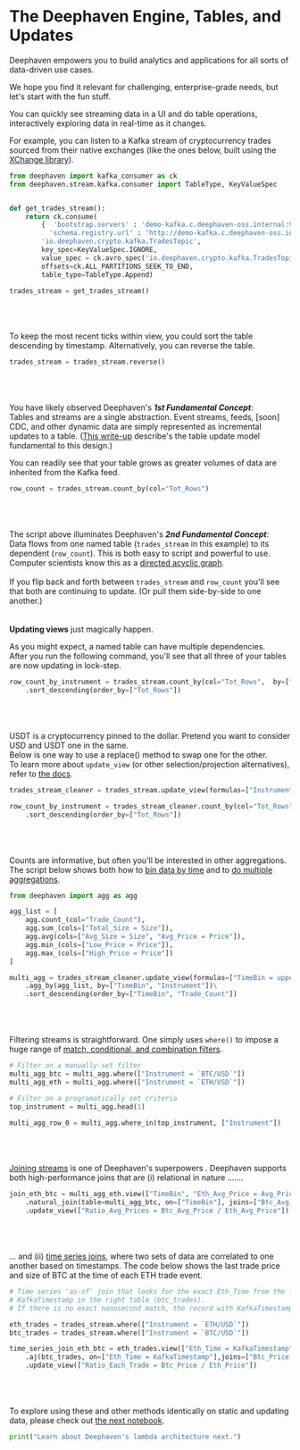 # The Deephaven Engine, Tables, and Updates

Deephaven empowers you to build analytics and applications for all sorts of data-driven use cases.

We hope you find it relevant for challenging, enterprise-grade needs, but let's start with the fun stuff.

You can quickly see streaming data in a UI and do table operations, interactively exploring data in real-time as it changes.

For example, you can listen to a Kafka stream of cryptocurrency trades sourced from their native exchanges (like the ones below, built using the [XChange library](https://github.com/knowm/XChange)).

```python
from deephaven import kafka_consumer as ck
from deephaven.stream.kafka.consumer import TableType, KeyValueSpec


def get_trades_stream():
    return ck.consume(
        {  'bootstrap.servers' : 'demo-kafka.c.deephaven-oss.internal:9092',
          'schema.registry.url' : 'http://demo-kafka.c.deephaven-oss.internal:8081' },
        'io.deephaven.crypto.kafka.TradesTopic',
        key_spec=KeyValueSpec.IGNORE,
        value_spec = ck.avro_spec('io.deephaven.crypto.kafka.TradesTopic-io.deephaven.crypto.Trade'),
        offsets=ck.ALL_PARTITIONS_SEEK_TO_END,
        table_type=TableType.Append)

trades_stream = get_trades_stream()
```
\
\
\
To keep the most recent ticks within view, you could sort the table descending by timestamp. Alternatively, you can reverse the table.

```python
trades_stream = trades_stream.reverse()
```
\
\
\
You have likely observed Deephaven's **_1st Fundamental Concept_**:\
Tables and streams are a single abstraction. Event streams, feeds, [soon] CDC, and other dynamic data are simply represented as incremental updates to a table. ([This write-up](https://deephaven.io/core/docs/conceptual/table-update-model/) describe's the table update model fundamental to this design.)

You can readily see that your table grows as greater volumes of data are inherited from the Kafka feed.

```python
row_count = trades_stream.count_by(col="Tot_Rows")
```
\
\
\
The script above illuminates Deephaven's **_2nd Fundamental Concept_**:\
Data flows from one named table (`trades_stream` in this example) to its dependent (`row_count`). This is both easy to script and powerful to use. Computer scientists know this as a [directed acyclic graph](https://en.wikipedia.org/wiki/Directed_acyclic_graph).\
\
If you flip back and forth between `trades_stream` and `row_count` you'll see that both are continuing to update. (Or pull them side-by-side to one another.)
\
\
\
**Updating views** just magically happen.

As you might expect, a named table can have multiple dependencies.\
After you run the following command, you'll see that all three of your tables are now updating in lock-step.

```python
row_count_by_instrument = trades_stream.count_by(col="Tot_Rows",  by=["Instrument"])\
    .sort_descending(order_by=["Tot_Rows"])
```
\
\
\
USDT is a cryptocurrency pinned to the dollar.  Pretend you want to consider USD and USDT one in the same.\
Below is one way to use a replace() method to swap one for the other.\
To learn more about `update_view` (or other selection/projection alternatives), refer to [the docs](https://deephaven.io/core/docs/conceptual/choose-select-view-update/).

```python
trades_stream_cleaner = trades_stream.update_view(formulas=["Instrument = Instrument.replace(`USDT`, `USD`)"])

row_count_by_instrument = trades_stream_cleaner.count_by(col="Tot_Rows", by=["Instrument"])\
    .sort_descending(order_by=["Tot_Rows"])
```
\
\
\
Counts are informative, but often you'll be interested in other aggregations. The script below shows both how to [bin data by time](https://deephaven.io/core/docs/reference/cheat-sheets/datetime-cheat-sheet/#downsampling-temporal-data-via-time-binning) and to [do multiple aggregations](https://deephaven.io/core/docs/how-to-guides/combined-aggregations/).

```python
from deephaven import agg as agg

agg_list = [
    agg.count_(col="Trade_Count"),
    agg.sum_(cols=["Total_Size = Size"]),
    agg.avg(cols=["Avg_Size = Size", "Avg_Price = Price"]),
    agg.min_(cols=["Low_Price = Price"]),
    agg.max_(cols=["High_Price = Price"])
]

multi_agg = trades_stream_cleaner.update_view(formulas=["TimeBin = upperBin(KafkaTimestamp, MINUTE)"])\
    .agg_by(agg_list, by=["TimeBin", "Instrument"])\
    .sort_descending(order_by=["TimeBin", "Trade_Count"])
```
\
\
\
Filtering streams is straightforward. One simply uses `where()` to impose a huge range of [match, conditional, and combination filters](https://deephaven.io/core/docs/how-to-guides/use-filters/).

```python
# Filter on a manually-set filter
multi_agg_btc = multi_agg.where(["Instrument = `BTC/USD`"])
multi_agg_eth = multi_agg.where(["Instrument = `ETH/USD`"])

# Filter on a programatically set criteria
top_instrument = multi_agg.head(1)

multi_agg_row_0 = multi_agg.where_in(top_instrument, ["Instrument"])
```
\
\
\
[Joining streams](https://deephaven.io/core/docs/how-to-guides/joins-overview/) is one of Deephaven's superpowers . Deephaven supports both high-performance joins that are (i) relational in nature .......

```python
join_eth_btc = multi_agg_eth.view(["TimeBin", "Eth_Avg_Price = Avg_Price"])\
    .natural_join(table=multi_agg_btc, on=["TimeBin"], joins=["Btc_Avg_Price = Avg_Price"])\
    .update_view(["Ratio_Avg_Prices = Btc_Avg_Price / Eth_Avg_Price"])
```
\
\
\
... and (ii) [time series joins](https://deephaven.io/core/docs/reference/table-operations/join/aj/), where two sets of data are correlated to one another based on timestamps. The code below shows the last trade price and size of BTC at the time of each ETH trade event.

```python
# Time series 'as-of' join that looks for the exact Eth_Time from the left table (eth_trades) in the
# KafkaTimestamp in the right table (btc_trades).
# If there is no exact nanosecond match, the record with KafkaTimestamp just preceding Eth_Time is used

eth_trades = trades_stream.where(["Instrument = `ETH/USD`"])
btc_trades = trades_stream.where(["Instrument = `BTC/USD`"])

time_series_join_eth_btc = eth_trades.view(["Eth_Time = KafkaTimestamp", "Eth_Price = Price"])\
    .aj(btc_trades, on=["Eth_Time = KafkaTimestamp"],joins=["Btc_Price = Price, Btc_Time = KafkaTimestamp"])\
    .update_view(["Ratio_Each_Trade = Btc_Price / Eth_Price"])
```
\
\
\
To explore using these and other methods identically on static and updating data, please check out [the next notebook](02%20Stream%20and%20Batch%20Together.md).

```python
print("Learn about Deephaven's lambda architecture next.")
```